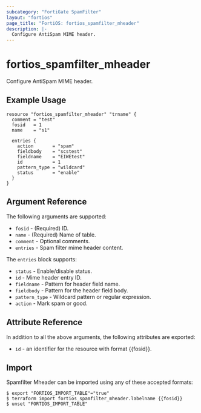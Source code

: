 ```yaml
---
subcategory: "FortiGate SpamFilter"
layout: "fortios"
page_title: "FortiOS: fortios_spamfilter_mheader"
description: |-
  Configure AntiSpam MIME header.
---
```


# fortios_spamfilter_mheader
Configure AntiSpam MIME header.

## Example Usage

```hcl
resource "fortios_spamfilter_mheader" "trname" {
  comment = "test"
  fosid   = 1
  name    = "s1"

  entries {
    action       = "spam"
    fieldbody    = "scstest"
    fieldname    = "EIWEtest"
    id           = 1
    pattern_type = "wildcard"
    status       = "enable"
  }
}
```

## Argument Reference

The following arguments are supported:

* `fosid` - (Required) ID.
* `name` - (Required) Name of table.
* `comment` - Optional comments.
* `entries` - Spam filter mime header content.

The `entries` block supports:

* `status` - Enable/disable status.
* `id` - Mime header entry ID.
* `fieldname` - Pattern for header field name.
* `fieldbody` - Pattern for the header field body.
* `pattern_type` - Wildcard pattern or regular expression.
* `action` - Mark spam or good.


## Attribute Reference

In addition to all the above arguments, the following attributes are exported:
* `id` - an identifier for the resource with format {{fosid}}.

## Import

Spamfilter Mheader can be imported using any of these accepted formats:
```
$ export "FORTIOS_IMPORT_TABLE"="true"
$ terraform import fortios_spamfilter_mheader.labelname {{fosid}}
$ unset "FORTIOS_IMPORT_TABLE"
```
